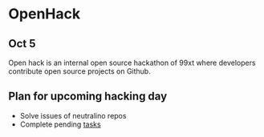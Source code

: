 # OpenHack
## Oct 5

Open hack is an internal open source hackathon of 99xt where developers contribute open source projects on Github.

## Plan for upcoming hacking day

- Solve issues of neutralino repos
- Complete pending [tasks](https://github.com/neutralinojs/tasks)
